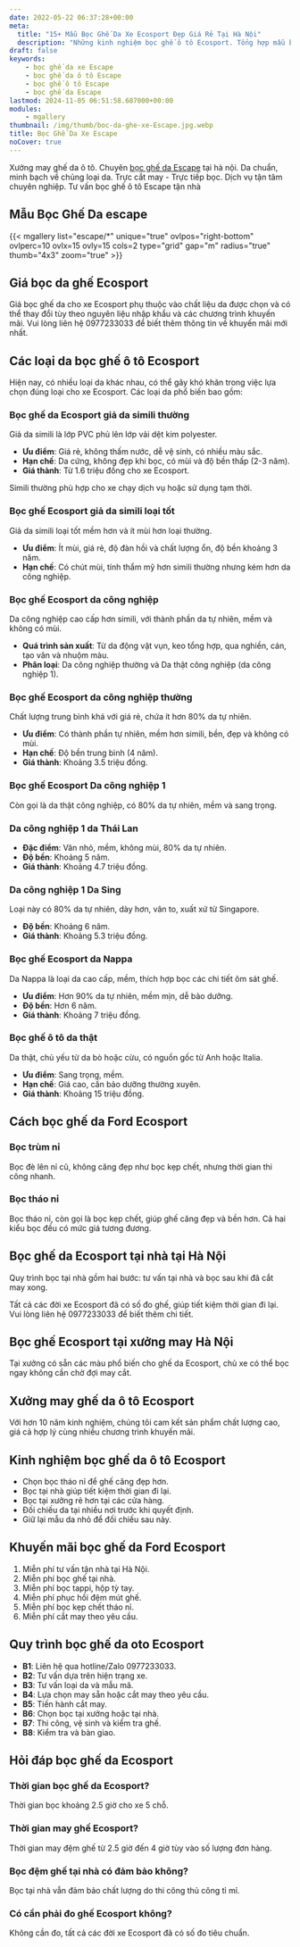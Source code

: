 ```yaml
---
date: 2022-05-22 06:37:28+00:00
meta:
  title: "15+ Mẫu Bọc Ghế Da Xe Ecosport Đẹp Giá Rẻ Tại Hà Nội"
  description: "Những kinh nghiệm bọc ghế ô tô Ecosport. Tổng hợp mẫu bọc ghế da Ecosport đẹp. Bảng giá bọc ghế da xe Ecosport. Chương trình khuyến mãi bọc ghế Ford Ecosport"
draft: false
keywords:
    - bọc ghế da xe Escape
    - bọc ghế da ô tô Escape
    - bọc ghế ô tô Escape
    - bọc ghế da Escape
lastmod: 2024-11-05 06:51:58.687000+00:00
modules:
    - mgallery
thumbnail: /img/thumb/boc-da-ghe-xe-Escape.jpg.webp
title: Bọc Ghế Da Xe Escape
noCover: true
---
```


Xưởng may ghế da ô tô. Chuyên [bọc ghế da Escape](https://bocgheoto.vn/ford/boc-ghe-da-xe-ford-escape.html/) tại hà nội. Da chuẩn, minh bạch về chủng loại da. Trực cắt may - Trực tiếp bọc. Dịch vụ tận tâm chuyên nghiệp. Tư vấn bọc ghế ô tô Escape tận nhà
## Mẫu Bọc Ghế Da escape
{{< mgallery list="escape/*" unique="true" ovlpos="right-bottom" ovlperc=10 ovlx=15 ovly=15 cols=2 type="grid" gap="m" radius="true" thumb="4x3" zoom="true" >}}

## Giá bọc da ghế Ecosport
Giá bọc ghế da cho xe Ecosport phụ thuộc vào chất liệu da được chọn và có thể thay đổi tùy theo nguyên liệu nhập khẩu và các chương trình khuyến mãi. Vui lòng liên hệ 0977233033 để biết thêm thông tin về khuyến mãi mới nhất.

## Các loại da bọc ghế ô tô Ecosport
Hiện nay, có nhiều loại da khác nhau, có thể gây khó khăn trong việc lựa chọn đúng loại cho xe Ecosport. Các loại da phổ biến bao gồm:

### Bọc ghế da Ecosport giả da simili thường
Giả da simili là lớp PVC phủ lên lớp vải dệt kim polyester.

- **Ưu điểm**: Giá rẻ, không thấm nước, dễ vệ sinh, có nhiều màu sắc.
- **Hạn chế**: Da cứng, không đẹp khi bọc, có mùi và độ bền thấp (2-3 năm).
- **Giá thành**: Từ 1.6 triệu đồng cho xe Ecosport.

Simili thường phù hợp cho xe chạy dịch vụ hoặc sử dụng tạm thời.

### Bọc ghế Ecosport giả da simili loại tốt
Giả da simili loại tốt mềm hơn và ít mùi hơn loại thường.

- **Ưu điểm**: Ít mùi, giá rẻ, độ đàn hồi và chất lượng ổn, độ bền khoảng 3 năm.
- **Hạn chế**: Có chút mùi, tính thẩm mỹ hơn simili thường nhưng kém hơn da công nghiệp.

### Bọc ghế Ecosport da công nghiệp
Da công nghiệp cao cấp hơn simili, với thành phần da tự nhiên, mềm và không có mùi.

- **Quá trình sản xuất**: Từ da động vật vụn, keo tổng hợp, qua nghiền, cán, tạo vân và nhuộm màu.
- **Phân loại**: Da công nghiệp thường và Da thật công nghiệp (da công nghiệp 1).

### Bọc ghế Ecosport da công nghiệp thường
Chất lượng trung bình khá với giá rẻ, chứa ít hơn 80% da tự nhiên.

- **Ưu điểm**: Có thành phần tự nhiên, mềm hơn simili, bền, đẹp và không có mùi.
- **Hạn chế**: Độ bền trung bình (4 năm).
- **Giá thành**: Khoảng 3.5 triệu đồng.

### Bọc ghế Ecosport Da công nghiệp 1
Còn gọi là da thật công nghiệp, có 80% da tự nhiên, mềm và sang trọng.

### Da công nghiệp 1 da Thái Lan
- **Đặc điểm**: Vân nhỏ, mềm, không mùi, 80% da tự nhiên.
- **Độ bền**: Khoảng 5 năm.
- **Giá thành**: Khoảng 4.7 triệu đồng.

### Da công nghiệp 1 Da Sing
Loại này có 80% da tự nhiên, dày hơn, vân to, xuất xứ từ Singapore.

- **Độ bền**: Khoảng 6 năm.
- **Giá thành**: Khoảng 5.3 triệu đồng.

### Bọc ghế Ecosport da Nappa
Da Nappa là loại da cao cấp, mềm, thích hợp bọc các chi tiết ôm sát ghế.

- **Ưu điểm**: Hơn 90% da tự nhiên, mềm mịn, dễ bảo dưỡng.
- **Độ bền**: Hơn 6 năm.
- **Giá thành**: Khoảng 7 triệu đồng.

### Bọc ghế ô tô da thật
Da thật, chủ yếu từ da bò hoặc cừu, có nguồn gốc từ Anh hoặc Italia.

- **Ưu điểm**: Sang trọng, mềm.
- **Hạn chế**: Giá cao, cần bảo dưỡng thường xuyên.
- **Giá thành**: Khoảng 15 triệu đồng.

## Cách bọc ghế da Ford Ecosport

### Bọc trùm nỉ
Bọc đè lên nỉ cũ, không căng đẹp như bọc kẹp chết, nhưng thời gian thi công nhanh.

### Bọc tháo nỉ
Bọc tháo nỉ, còn gọi là bọc kẹp chết, giúp ghế căng đẹp và bền hơn. Cả hai kiểu bọc đều có mức giá tương đương.

## Bọc ghế da Ecosport tại nhà tại Hà Nội
Quy trình bọc tại nhà gồm hai bước: tư vấn tại nhà và bọc sau khi đã cắt may xong.

Tất cả các đời xe Ecosport đã có số đo ghế, giúp tiết kiệm thời gian đi lại. Vui lòng liên hệ 0977233033 để biết thêm chi tiết.

## Bọc ghế Ecosport tại xưởng may Hà Nội
Tại xưởng có sẵn các màu phổ biến cho ghế da Ecosport, chủ xe có thể bọc ngay không cần chờ đợi may cắt.

## Xưởng may ghế da ô tô Ecosport
Với hơn 10 năm kinh nghiệm, chúng tôi cam kết sản phẩm chất lượng cao, giá cả hợp lý cùng nhiều chương trình khuyến mãi.

## Kinh nghiệm bọc ghế da ô tô Ecosport
- Chọn bọc tháo nỉ để ghế căng đẹp hơn.
- Bọc tại nhà giúp tiết kiệm thời gian đi lại.
- Bọc tại xưởng rẻ hơn tại các cửa hàng.
- Đối chiếu da tại nhiều nơi trước khi quyết định.
- Giữ lại mẫu da nhỏ để đối chiếu sau này.

## Khuyến mãi bọc ghế da Ford Ecosport
1. Miễn phí tư vấn tận nhà tại Hà Nội.
2. Miễn phí bọc ghế tại nhà.
3. Miễn phí bọc tappi, hộp tỳ tay.
4. Miễn phí phục hồi đệm mút ghế.
5. Miễn phí bọc kẹp chết tháo nỉ.
6. Miễn phí cắt may theo yêu cầu.

## Quy trình bọc ghế da oto Ecosport
- **B1**: Liên hệ qua hotline/Zalo 0977233033.
- **B2**: Tư vấn dựa trên hiện trạng xe.
- **B3**: Tư vấn loại da và mẫu mã.
- **B4**: Lựa chọn may sẵn hoặc cắt may theo yêu cầu.
- **B5**: Tiến hành cắt may.
- **B6**: Chọn bọc tại xưởng hoặc tại nhà.
- **B7**: Thi công, vệ sinh và kiểm tra ghế.
- **B8**: Kiểm tra và bàn giao.

## Hỏi đáp bọc ghế da Ecosport

### Thời gian bọc ghế da Ecosport?
Thời gian bọc khoảng 2.5 giờ cho xe 5 chỗ.

### Thời gian may ghế Ecosport?
Thời gian may đệm ghế từ 2.5 giờ đến 4 giờ tùy vào số lượng đơn hàng.

### Bọc đệm ghế tại nhà có đảm bảo không?
Bọc tại nhà vẫn đảm bảo chất lượng do thi công thủ công tỉ mỉ.

### Có cần phải đo ghế Ecosport không?
Không cần đo, tất cả các đời xe Ecosport đã có số đo tiêu chuẩn.
 